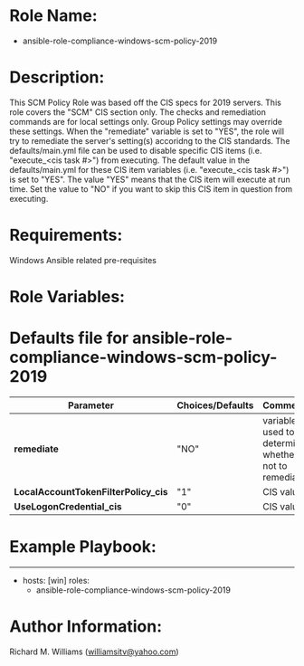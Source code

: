 # Role Name:
- ansible-role-compliance-windows-scm-policy-2019

# Description:
This SCM Policy Role was based off the CIS specs for 2019 servers.   This role
covers the "SCM" CIS section only. The checks and remediation commands are for
local settings only. Group Policy settings may override these settings. When the
"remediate" variable is set to "YES", the role will try to remediate the
server's setting(s) accoridng to the CIS standards.  The defaults/main.yml file
can be used to disable specific CIS items (i.e. "execute_<cis task #>") from
executing. The default value in the defaults/main.yml for these CIS item
variables (i.e. "execute_<cis task #>") is set to "YES". The value "YES" means
that the CIS item will execute at run time. Set the value to "NO" if you want to
skip this CIS item in question from executing.

# Requirements:
Windows Ansible related pre-requisites

# Role Variables:
# Defaults file for ansible-role-compliance-windows-scm-policy-2019

Parameter | Choices/Defaults|Comments
----------|-----------------|--------
__remediate__ |"NO"| variable used to determine whether or not to remediate.
__LocalAccountTokenFilterPolicy_cis__ |"1"| CIS value.
__UseLogonCredential_cis__ |"0"| CIS value.

# Example Playbook:
---
 - hosts: [win]
   roles:
   - ansible-role-compliance-windows-scm-policy-2019

# Author Information:
Richard M. Williams (williamsitv@yahoo.com)
